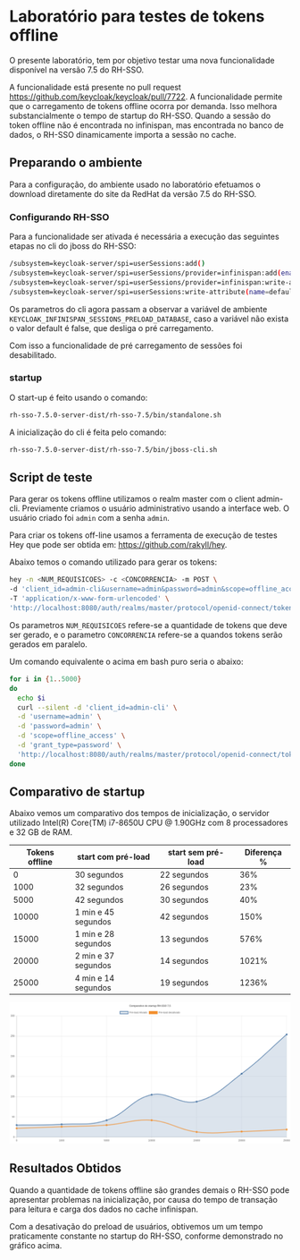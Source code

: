 # Laboratório para testes de tokens offline 

O presente laboratório, tem por objetivo testar uma nova funcionalidade disponível na versão 7.5 do RH-SSO. 

A funcionalidade está presente no pull request https://github.com/keycloak/keycloak/pull/7722. A funcionalidade permite que o carregamento de tokens offline ocorra por demanda. Isso melhora substancialmente o tempo de startup do RH-SSO. Quando a sessão do token offline não é encontrada no infinispan, mas encontrada no banco de dados, o RH-SSO dinamicamente importa a sessão no cache.

## Preparando o ambiente

Para a configuração, do ambiente usado no laboratório efetuamos o download diretamente do site da RedHat da versão 7.5 do RH-SSO.

### Configurando RH-SSO
Para a funcionalidade ser ativada é necessária a execução das seguintes etapas no cli do jboss do RH-SSO:

```bash
/subsystem=keycloak-server/spi=userSessions:add()
/subsystem=keycloak-server/spi=userSessions/provider=infinispan:add(enabled=true)
/subsystem=keycloak-server/spi=userSessions/provider=infinispan:write-attribute(name=properties.preloadOfflineSessionsFromDatabase,value=${env.KEYCLOAK_INFINISPAN_SESSIONS_PRELOAD_DATABASE:false})
/subsystem=keycloak-server/spi=userSessions:write-attribute(name=default-provider,value=infinispan)
```
Os parametros do cli agora passam a observar a variável de ambiente `KEYCLOAK_INFINISPAN_SESSIONS_PRELOAD_DATABASE`, caso a variável não exista o valor default é false, que desliga o pré carregamento.

Com isso a funcionalidade de pré carregamento de sessões foi desabilitado.

### startup

O start-up é feito usando o comando: 
 ```bash
 rh-sso-7.5.0-server-dist/rh-sso-7.5/bin/standalone.sh
 ```

A inicialização do cli é feita pelo comando:
```bash
rh-sso-7.5.0-server-dist/rh-sso-7.5/bin/jboss-cli.sh
```

## Script de teste

Para gerar os tokens offline utilizamos o realm master com o client admin-cli. Previamente criamos o usuário administrativo usando a interface web. O usuário criado foi `admin` com a senha `admin`.

Para criar os tokens off-line usamos a ferramenta de execução de testes Hey que pode ser obtida em: https://github.com/rakyll/hey.

Abaixo temos o comando utilizado para gerar os tokens:

```bash
hey -n <NUM_REQUISICOES> -c <CONCORRENCIA> -m POST \
-d 'client_id=admin-cli&username=admin&password=admin&scope=offline_access&grant_type=password' \
-T 'application/x-www-form-urlencoded' \
'http://localhost:8080/auth/realms/master/protocol/openid-connect/token'
``` 


Os parametros `NUM_REQUISICOES` refere-se a quantidade de tokens que deve ser gerado, e o parametro `CONCORRENCIA` refere-se a quandos tokens serão gerados em paralelo.

Um comando equivalente o acima em bash puro seria o abaixo:

```bash
for i in {1..5000}
do
  echo $i
  curl --silent -d 'client_id=admin-cli' \
  -d 'username=admin' \
  -d 'password=admin' \
  -d 'scope=offline_access' \
  -d 'grant_type=password' \
  'http://localhost:8080/auth/realms/master/protocol/openid-connect/token' > /dev/null
done
```

## Comparativo de startup

Abaixo vemos um comparativo dos tempos de inicialização, o servidor utilizado Intel(R) Core(TM) i7-8650U CPU @ 1.90GHz com 8 processadores e 32 GB de RAM.

| Tokens offline  | start com pré-load  | start sem pré-load   | Diferença %
|---|---|---|---|
| 0  | 30 segundos | 22 segundos  | 36%  |
| 1000  | 32 segundos  | 26 segundos  | 23% |
| 5000  |  42 segundos  | 30 segundos  | 40% |
| 10000  | 1 min e 45 segundos  | 42 segundos  | 150%
| 15000  | 1 min e 28 segundos  | 13 segundos  | 576%
| 20000  | 2 min e 37 segundos  | 14 segundos  | 1021%
| 25000  | 4 min e 14 segundos  | 19 segundos  | 1236%

![alt text](imgs/chart.png "Gráfico de comparativo de startup do RH-SSO 7.5")

## Resultados Obtidos

Quando a quantidade de tokens offline são grandes demais o RH-SSO pode apresentar problemas na inicialização, por causa do tempo de transação para leitura e carga dos dados no cache infinispan.

Com a desativação do preload de usuários, obtivemos um um tempo praticamente constante no startup do RH-SSO, conforme demonstrado no gráfico acima.

